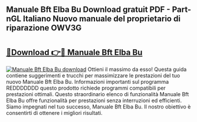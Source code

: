 ## Manuale Bft Elba Bu Download gratuit PDF - Part-nGL Italiano Nuovo manuale del proprietario di riparazione OWV3G

# <h2><a href="http://dfbpdr.blite.top/?on=Manuale+Bft+Elba+Bu">🔗Download 👉🔴 Manuale Bft Elba Bu</a></h2>

[![Manuale Bft Elba Bu download](https://i.imgur.com/lujVjoI.png)](http://dfbpdr.blite.top/?on=Manuale+Bft+Elba+Bu)
Ottieni il massimo da esso! Questa guida contiene suggerimenti e trucchi per massimizzare le prestazioni del tuo nuovo Manuale Bft Elba Bu. Informazioni importanti sul programma REDDDDDDD questo prodotto richiede programmi compatibili per prestazioni ottimali. Questo straordinario elenco di funzionalità Manuale Bft Elba Bu offre funzionalità per prestazioni senza interruzioni ed efficienti. Siamo impegnati nel tuo successo, Manuale Bft Elba Bu. Il nostro obiettivo è consentirti di ottenere i migliori risultati.
